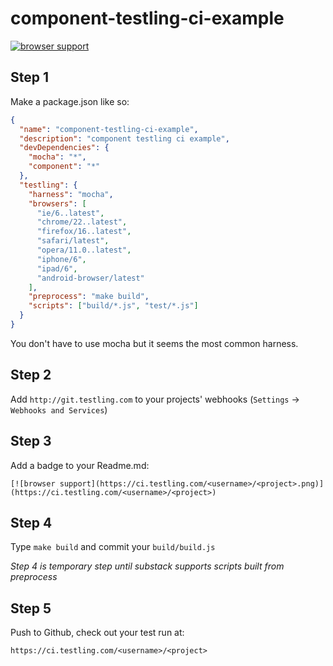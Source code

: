 
# component-testling-ci-example

[![browser support](https://ci.testling.com/jb55/component-testling-ci-example.png)](https://ci.testling.com/jb55/component-testling-ci-example)

## Step 1

Make a package.json like so:

```json
{
  "name": "component-testling-ci-example",
  "description": "component testling ci example",
  "devDependencies": {
    "mocha": "*",
    "component": "*"
  },
  "testling": {
    "harness": "mocha",
    "browsers": [
      "ie/6..latest",
      "chrome/22..latest",
      "firefox/16..latest",
      "safari/latest",
      "opera/11.0..latest",
      "iphone/6",
      "ipad/6",
      "android-browser/latest"
    ],
    "preprocess": "make build",
    "scripts": ["build/*.js", "test/*.js"]
  }
}
```

You don't have to use mocha but it seems the most common harness.

## Step 2

Add `http://git.testling.com` to your projects' webhooks (`Settings` -> `Webhooks and Services`)

## Step 3

Add a badge to your Readme.md:

```
[![browser support](https://ci.testling.com/<username>/<project>.png)](https://ci.testling.com/<username>/<project>)
```

## Step 4

Type `make build` and commit your `build/build.js`

*Step 4 is temporary step until substack supports scripts built from preprocess*

## Step 5

Push to Github, check out your test run at:

`https://ci.testling.com/<username>/<project>`


